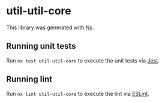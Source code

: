 # util-util-core

This library was generated with [Nx](https://nx.dev).

## Running unit tests

Run `nx test util-util-core` to execute the unit tests via [Jest](https://jestjs.io).

## Running lint

Run `nx lint util-util-core` to execute the lint via [ESLint](https://eslint.org/).
